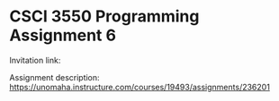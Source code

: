 # CSCI 3550 Programming Assignment 6

Invitation link: 

Assignment description: https://unomaha.instructure.com/courses/19493/assignments/236201

